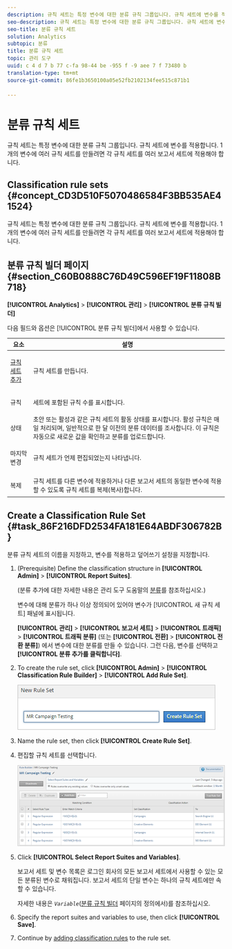 ```yaml
---
description: 규칙 세트는 특정 변수에 대한 분류 규칙 그룹입니다. 규칙 세트에 변수를 적용합니다. 1개의 변수에 여러 규칙 세트를 만들려면 각 규칙 세트를 여러 보고서 세트에 적용해야 합니다.
seo-description: 규칙 세트는 특정 변수에 대한 분류 규칙 그룹입니다. 규칙 세트에 변수를 적용합니다. 1개의 변수에 여러 규칙 세트를 만들려면 각 규칙 세트를 여러 보고서 세트에 적용해야 합니다.
seo-title: 분류 규칙 세트
solution: Analytics
subtopic: 분류
title: 분류 규칙 세트
topic: 관리 도구
uuid: c 4 d 7 b 77 c-fa 98-44 be -955 f -9 aee 7 f 73480 b
translation-type: tm+mt
source-git-commit: 86fe1b3650100a05e52fb2102134fee515c871b1

---
```



# 분류 규칙 세트

규칙 세트는 특정 변수에 대한 분류 규칙 그룹입니다. 규칙 세트에 변수를 적용합니다. 1개의 변수에 여러 규칙 세트를 만들려면 각 규칙 세트를 여러 보고서 세트에 적용해야 합니다.

## Classification rule sets {#concept_CD3D510F5070486584F3BB535AE41524}

규칙 세트는 특정 변수에 대한 분류 규칙 그룹입니다. 규칙 세트에 변수를 적용합니다. 1개의 변수에 여러 규칙 세트를 만들려면 각 규칙 세트를 여러 보고서 세트에 적용해야 합니다.

## 분류 규칙 빌더 페이지 {#section_C60B0888C76D49C596EF19F11808B718}

**[!UICONTROL Analytics]** &gt; **[!UICONTROL 관리]** &gt; **[!UICONTROL 분류 규칙 빌더]**

다음 필드와 옵션은 [!UICONTROL 분류 규칙 빌더]에서 사용할 수 있습니다.

<table id="table_A5D92409969747E39E041216A5AA32CD"> 
 <thead> 
  <tr> 
   <th colname="col1" class="entry"> 요소 </th> 
   <th colname="col2" class="entry"> 설명 </th> 
  </tr> 
 </thead>
 <tbody> 
  <tr> 
   <td colname="col1"> <p><a href="../../../components/c-classifications2/crb/classification-rule-set.md#task_86F216DFD2534FA181E64ABDF306782B" format="dita" scope="local"> 규칙 세트 추가</a> </p> </td> 
   <td colname="col2"> <p>규칙 세트를 만듭니다. </p> </td> 
  </tr> 
  <tr> 
   <td colname="col1"> <p>규칙 </p> </td> 
   <td colname="col2"> 세트에 포함된 규칙 수를 표시합니다. </td> 
  </tr> 
  <tr> 
   <td colname="col1"> <p>상태 </p> </td> 
   <td colname="col2"> 초안 또는 활성과 같은 규칙 세트의 활동 상태를 표시합니다. 활성 규칙은 매일 처리되며, 일반적으로 한 달 이전의 분류 데이터를 조사합니다. 이 규칙은 자동으로 새로운 값을 확인하고 분류를 업로드합니다. </td> 
  </tr> 
  <tr> 
   <td colname="col1"> <p>마지막 변경 </p> </td> 
   <td colname="col2"> 규칙 세트가 언제 편집되었는지 나타냅니다. </td> 
  </tr> 
  <tr> 
   <td colname="col1"> <p>복제 </p> </td> 
   <td colname="col2"> 규칙 세트를 다른 변수에 적용하거나 다른 보고서 세트의 동일한 변수에 적용할 수 있도록 규칙 세트를 복제(복사)합니다. </td> 
  </tr> 
 </tbody> 
</table>

## Create a Classification Rule Set {#task_86F216DFD2534FA181E64ABDF306782B}

<!-- 

t_classification_rule_set.xml

 -->

분류 규칙 세트의 이름을 지정하고, 변수를 적용하고 덮어쓰기 설정을 지정합니다.

1. (Prerequisite) Define the classification structure in **[!UICONTROL Admin]** &gt; **[!UICONTROL Report Suites]**.

   (분류 추가에 대한 자세한 내용은 관리 도구 도움말의 [분류](https://marketing.adobe.com/resources/help/en_US/reference/index.html?f=classifications)를 참조하십시오.)

   변수에 대해 분류가 하나 이상 정의되어 있어야 변수가 [!UICONTROL 새 규칙 세트] 패널에 표시됩니다.

   **[!UICONTROL 관리]** &gt; **[!UICONTROL 보고서 세트]** &gt; **[!UICONTROL 트래픽]** &gt; **[!UICONTROL 트래픽 분류]** (또는 **[!UICONTROL 전환]** &gt; **[!UICONTROL 전환 분류]**) 에서 변수에 대한 분류를 만들 수 있습니다. 그런 다음, 변수를 선택하고 **[!UICONTROL 분류 추가를 클릭합니다]**.

1. To create the rule set, click **[!UICONTROL Admin]** &gt; **[!UICONTROL Classification Rule Builder]** &gt; **[!UICONTROL Add Rule Set]**.

   ![](assets/new_rule_set.png)

1. Name the rule set, then click **[!UICONTROL Create Rule Set]**.
1. 편집할 규칙 세트를 선택합니다.

   ![](assets/classification_rules_page.png)

1. Click **[!UICONTROL Select Report Suites and Variables]**.

   보고서 세트 및 변수 목록은 로그인 회사의 모든 보고서 세트에서 사용할 수 있는 모든 분류된 변수로 채워집니다. 보고서 세트의 단일 변수는 하나의 규칙 세트에만 속할 수 있습니다.

   자세한 내용은 *`Variable`*([분류 규칙 빌더](../../../components/c-classifications2/crb/classification-rule-definitions.md#section_4D1A70A607C9419EB2116A5174EACB72) 페이지의 정의에서)를 참조하십시오.
1. Specify the report suites and variables to use, then click **[!UICONTROL Save]**.
1. Continue by [adding classification rules](../../../components/c-classifications2/crb/classification-rule-set.md#task_86F216DFD2534FA181E64ABDF306782B) to the rule set.
